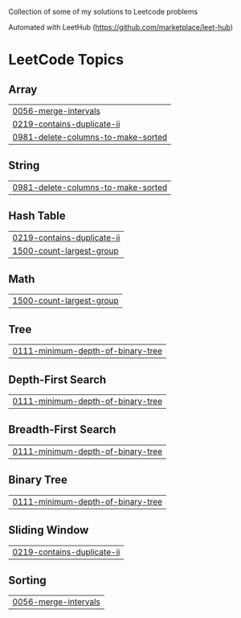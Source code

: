 Collection of some of my solutions to Leetcode problems

Automated with LeetHub (https://github.com/marketplace/leet-hub)

<!---LeetCode Topics Start-->
# LeetCode Topics
## Array
|  |
| ------- |
| [0056-merge-intervals](https://github.com/FelixTed/Leetcode-Solutions/tree/master/0056-merge-intervals) |
| [0219-contains-duplicate-ii](https://github.com/FelixTed/Leetcode-Solutions/tree/master/0219-contains-duplicate-ii) |
| [0981-delete-columns-to-make-sorted](https://github.com/FelixTed/Leetcode-Solutions/tree/master/0981-delete-columns-to-make-sorted) |
## String
|  |
| ------- |
| [0981-delete-columns-to-make-sorted](https://github.com/FelixTed/Leetcode-Solutions/tree/master/0981-delete-columns-to-make-sorted) |
## Hash Table
|  |
| ------- |
| [0219-contains-duplicate-ii](https://github.com/FelixTed/Leetcode-Solutions/tree/master/0219-contains-duplicate-ii) |
| [1500-count-largest-group](https://github.com/FelixTed/Leetcode-Solutions/tree/master/1500-count-largest-group) |
## Math
|  |
| ------- |
| [1500-count-largest-group](https://github.com/FelixTed/Leetcode-Solutions/tree/master/1500-count-largest-group) |
## Tree
|  |
| ------- |
| [0111-minimum-depth-of-binary-tree](https://github.com/FelixTed/Leetcode-Solutions/tree/master/0111-minimum-depth-of-binary-tree) |
## Depth-First Search
|  |
| ------- |
| [0111-minimum-depth-of-binary-tree](https://github.com/FelixTed/Leetcode-Solutions/tree/master/0111-minimum-depth-of-binary-tree) |
## Breadth-First Search
|  |
| ------- |
| [0111-minimum-depth-of-binary-tree](https://github.com/FelixTed/Leetcode-Solutions/tree/master/0111-minimum-depth-of-binary-tree) |
## Binary Tree
|  |
| ------- |
| [0111-minimum-depth-of-binary-tree](https://github.com/FelixTed/Leetcode-Solutions/tree/master/0111-minimum-depth-of-binary-tree) |
## Sliding Window
|  |
| ------- |
| [0219-contains-duplicate-ii](https://github.com/FelixTed/Leetcode-Solutions/tree/master/0219-contains-duplicate-ii) |
## Sorting
|  |
| ------- |
| [0056-merge-intervals](https://github.com/FelixTed/Leetcode-Solutions/tree/master/0056-merge-intervals) |
<!---LeetCode Topics End-->